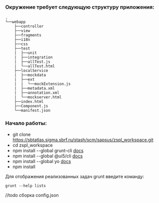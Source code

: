 ### Окружение требует следующую структуру приложения:
```
.
└──webapp
	├──controller
	├──view
	├──fragments
	├──i18n
	├──css
	├──test
	|  ├──unit
	|  ├──integration
	|  ├──allTest.js
	|  └──allTest.html
	├──localService
	|  ├──mockdata
	|  ├──ext
	|  |  └──mockExtension.js
	|  ├──metadata.xml
	|  ├──annotation.xml
	|  └──mockserver.html
	├──index.html
	├──Component.js
	└──manifest.json
```

### Начало работы:
- git clone https://sbtatlas.sigma.sbrf.ru/stash/scm/sapsus/zspl_workspace.git
- cd zspl_workspace
- npm install --global grunt-cli [docs](https://gruntjs.com)
- npm install --global @ui5/cli [docs](https://sap.github.io/ui5-tooling/)
- npm install --global yo [docs](https://yeoman.io/)
- npm install

Для отображения реализованных задач grunt введите команду:
```
grunt --help lists
```

//todo сборка config.json